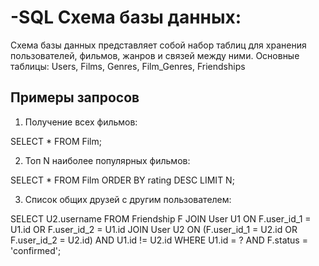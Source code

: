 # -SQL Схема базы данных:

Схема базы данных представляет собой набор таблиц для хранения пользователей, фильмов, жанров и связей между ними. 
Основные таблицы: Users, Films, Genres, Film_Genres, Friendships

## Примеры запросов

1. Получение всех фильмов:

SELECT * FROM Film;

2. Топ N наиболее популярных фильмов:

SELECT * FROM Film ORDER BY rating DESC LIMIT N;

3. Список общих друзей с другим пользователем:

SELECT U2.username 
FROM Friendship F
JOIN User U1 ON F.user_id_1 = U1.id OR F.user_id_2 = U1.id
JOIN User U2 ON (F.user_id_1 = U2.id OR F.user_id_2 = U2.id) AND U1.id != U2.id
WHERE U1.id = ? AND F.status = 'confirmed';



